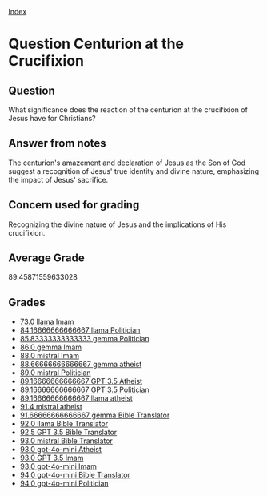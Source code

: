 
[Index](../../index.md)
# Question Centurion at the Crucifixion
## Question
What significance does the reaction of the centurion at the crucifixion of Jesus have for Christians?

## Answer from notes
The centurion's amazement and declaration of Jesus as the Son of God suggest a recognition of Jesus' true identity and divine nature, emphasizing the impact of Jesus' sacrifice.

## Concern used for grading
Recognizing the divine nature of Jesus and the implications of His crucifixion.

## Average Grade
89.45871559633028

## Grades
 * [73.0 llama Imam](../answers/llama_Imam/Centurion_at_the_Crucifixion.md)
 * [84.16666666666667 llama Politician](../answers/llama_Politician/Centurion_at_the_Crucifixion.md)
 * [85.83333333333333 gemma Politician](../answers/gemma_Politician/Centurion_at_the_Crucifixion.md)
 * [86.0 gemma Imam](../answers/gemma_Imam/Centurion_at_the_Crucifixion.md)
 * [88.0 mistral Imam](../answers/mistral_Imam/Centurion_at_the_Crucifixion.md)
 * [88.66666666666667 gemma atheist](../answers/gemma_atheist/Centurion_at_the_Crucifixion.md)
 * [89.0 mistral Politician](../answers/mistral_Politician/Centurion_at_the_Crucifixion.md)
 * [89.16666666666667 GPT 3.5 Atheist](../answers/GPT_3.5_Atheist/Centurion_at_the_Crucifixion.md)
 * [89.16666666666667 GPT 3.5 Politician](../answers/GPT_3.5_Politician/Centurion_at_the_Crucifixion.md)
 * [89.16666666666667 llama atheist](../answers/llama_atheist/Centurion_at_the_Crucifixion.md)
 * [91.4 mistral atheist](../answers/mistral_atheist/Centurion_at_the_Crucifixion.md)
 * [91.66666666666667 gemma Bible Translator](../answers/gemma_Bible_Translator/Centurion_at_the_Crucifixion.md)
 * [92.0 llama Bible Translator](../answers/llama_Bible_Translator/Centurion_at_the_Crucifixion.md)
 * [92.5 GPT 3.5 Bible Translator](../answers/GPT_3.5_Bible_Translator/Centurion_at_the_Crucifixion.md)
 * [93.0 mistral Bible Translator](../answers/mistral_Bible_Translator/Centurion_at_the_Crucifixion.md)
 * [93.0 gpt-4o-mini Atheist](../answers/gpt-4o-mini_Atheist/Centurion_at_the_Crucifixion.md)
 * [93.0 GPT 3.5 Imam](../answers/GPT_3.5_Imam/Centurion_at_the_Crucifixion.md)
 * [93.0 gpt-4o-mini Imam](../answers/gpt-4o-mini_Imam/Centurion_at_the_Crucifixion.md)
 * [94.0 gpt-4o-mini Bible Translator](../answers/gpt-4o-mini_Bible_Translator/Centurion_at_the_Crucifixion.md)
 * [94.0 gpt-4o-mini Politician](../answers/gpt-4o-mini_Politician/Centurion_at_the_Crucifixion.md)
